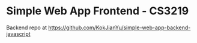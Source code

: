# Simple Web App Frontend - CS3219

Backend repo at https://github.com/KokJianYu/simple-web-app-backend-javascript